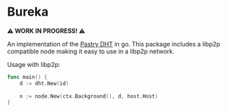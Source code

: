 # Bureka

**:warning: WORK IN PROGRESS! :warning:**

An implementation of the [Pastry DHT](http://rowstron.azurewebsites.net/PAST/pastry.pdf) in go. This package includes a libp2p compatible node making it easy to use in a libp2p network.

Usage with libp2p:

```go
func main() {
    d := dht.New(id)
    
    n := node.New(ctx.Background(), d, host.Host)
}
```

